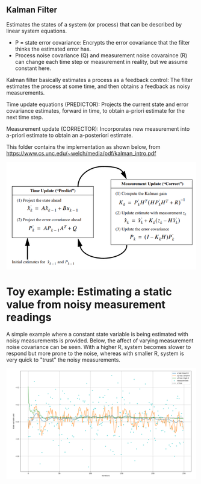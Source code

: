 ## Kalman Filter
Estimates the states of a system (or process) that can be described by linear system equations.

- P = state error covariance: Encrypts the error covariance that the filter thinks the estimated error has.
- Process noise covariance (Q) and measurement noise covaraince (R) can change each time step or measurement in reality, but we assume constant here. 

Kalman filter basically estimates a process as a feedback control: The filter estimates the process at some time, and then obtains a feedback as noisy measurements.

Time update equations (PREDICTOR): Projects the current state and error covariance estimates, forward in time, to obtain a-priori estimate for the next time step.

Measurement update (CORRECTOR): Incorporates new measurement into a-priori estimate to obtain an a-posteriori estimate.

This folder contains the implementation as shown below, from https://www.cs.unc.edu/~welch/media/pdf/kalman_intro.pdf

![](/KalmanFilter/resources/Kalman_predict_correct.png)

# Toy example: Estimating a static value from noisy measurement readings
A simple example where a constant state variable is being estimated with noisy measurements is provided. Below, the affect of varying measurement noise covariance can be seen. With a higher R, system becomes slower to respond but more prone to the noise, whereas with smaller R, system is very quick to "trust" the noisy measurements. 

![](/KalmanFilter/resources/kalman_R_comparison.png)

